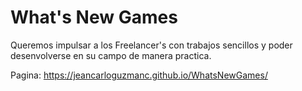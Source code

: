 # What's New Games
Queremos impulsar a los Freelancer's con trabajos sencillos y poder desenvolverse en su campo de manera practica.


Pagina:
https://jeancarloguzmanc.github.io/WhatsNewGames/
